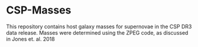 # CSP-Masses
This repository contains host galaxy masses for supernovae in the CSP DR3 data release. Masses were determined using the ZPEG code, as discussed in Jones et. al. 2018
